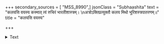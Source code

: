 +++
secondary_sources = [ "MSS_8990",]
jsonClass = "Subhaashita"
text = "कलयसि वयस्य कस्मात् त्वं रुचिरं भारतीशास्त्रम्।  \nअत्रोऽक्तिप्रत्युक्तौ कलय मिथो भूरिशस्त्रपातरणम्॥"
title = "कलयसि वयस्य"

+++

<details><summary>Text</summary>

कलयसि वयस्य कस्मात् त्वं रुचिरं भारतीशास्त्रम्।  
अत्रोऽक्तिप्रत्युक्तौ कलय मिथो भूरिशस्त्रपातरणम्॥
</details>
